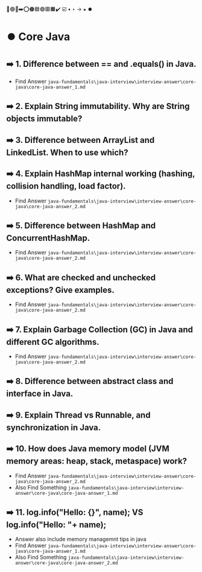 🔵🟢🔴➡️⭕🟠🟦🟣🟥🟧✔️ ☑️ • ‣ → ⁕ ⏺️

# ⏺️ Core Java

## ➡️ 1. Difference between == and .equals() in Java.

- Find Answer `java-fundamentals\java-interview\interview-answer\core-java\core-java-answer_1.md`

## ➡️ 2. Explain String immutability. Why are String objects immutable?

## ➡️ 3. Difference between ArrayList and LinkedList. When to use which?

## ➡️ 4. Explain HashMap internal working (hashing, collision handling, load factor).

- Find Answer `java-fundamentals\java-interview\interview-answer\core-java\core-java-answer_2.md`

## ➡️ 5. Difference between HashMap and ConcurrentHashMap.

- Find Answer `java-fundamentals\java-interview\interview-answer\core-java\core-java-answer_2.md`

## ➡️ 6. What are checked and unchecked exceptions? Give examples.

- Find Answer `java-fundamentals\java-interview\interview-answer\core-java\core-java-answer_2.md`

## ➡️ 7. Explain Garbage Collection (GC) in Java and different GC algorithms.

- Find Answer `java-fundamentals\java-interview\interview-answer\core-java\core-java-answer_2.md`

## ➡️ 8. Difference between abstract class and interface in Java.

## ➡️ 9. Explain Thread vs Runnable, and synchronization in Java.

## ➡️ 10. How does Java memory model (JVM memory areas: heap, stack, metaspace) work?

- Find Answer `java-fundamentals\java-interview\interview-answer\core-java\core-java-answer_2.md`
- Also Find Something `java-fundamentals\java-interview\interview-answer\core-java\core-java-answer_1.md`

## ➡️ 11. log.info("Hello: {}", name); VS log.info("Hello: "+ name);

- Answer also include memory managemnt tips in java
- Find Answer `java-fundamentals\java-interview\interview-answer\core-java\core-java-answer_1.md`
- Also Find Something `java-fundamentals\java-interview\interview-answer\core-java\core-java-answer_2.md`
